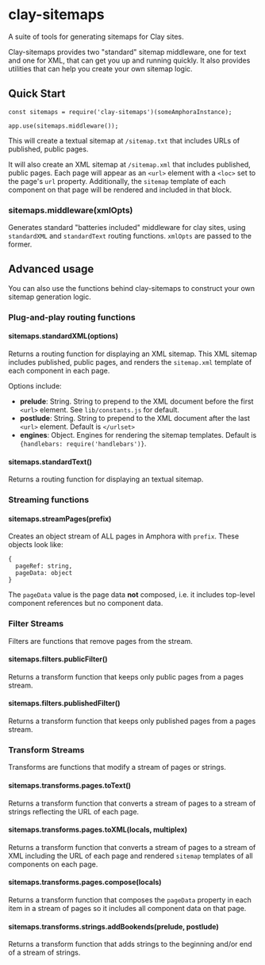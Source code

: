 # clay-sitemaps

A suite of tools for generating sitemaps for Clay sites.

Clay-sitemaps provides two "standard" sitemap middleware, one for text and one for XML, that can get you up and running quickly. It also provides utilities that can help you create your own sitemap logic.

## Quick Start

```
const sitemaps = require('clay-sitemaps')(someAmphoraInstance);

app.use(sitemaps.middleware());
```

This will create a textual sitemap at `/sitemap.txt` that includes URLs of published, public pages.

It will also create an XML sitemap at `/sitemap.xml` that includes published, public pages. Each page will appear as an `<url>` element with a `<loc>` set to the page's `url` property. Additionally, the `sitemap` template of each component on that page will be rendered and included in that block.

### sitemaps.middleware(xmlOpts)

Generates standard "batteries included" middleware for clay sites, using `standardXML` and `standardText` routing functions. `xmlOpts` are passed to the former.

## Advanced usage

You can also use the functions behind clay-sitemaps to construct your own sitemap generation logic.

### Plug-and-play routing functions

#### sitemaps.standardXML(options)

Returns a routing function for displaying an XML sitemap. This XML sitemap includes published, public pages, and renders the `sitemap.xml` template of each component in each page.

Options include:

* **prelude**: String. String to prepend to the XML document before the first `<url>` element. See `lib/constants.js` for default.
* **postlude**: String. String to prepend to the XML document after the last `<url>` element. Default is `</urlset>`
* **engines**: Object. Engines for rendering the sitemap templates. Default is `{handlebars: require('handlebars')}`.

#### sitemaps.standardText()

Returns a routing function for displaying an textual sitemap.


### Streaming functions

#### sitemaps.streamPages(prefix)

Creates an object stream of ALL pages in Amphora with `prefix`. These objects look like:

```
{
  pageRef: string,
  pageData: object
}
```

The `pageData` value is the page data **not** composed, i.e. it includes top-level component
references but no component data.

### Filter Streams

Filters are functions that remove pages from the stream.

#### sitemaps.filters.publicFilter()

Returns a transform function that keeps only public pages from a pages stream.

#### sitemaps.filters.publishedFilter()

Returns a transform function that keeps only published pages from a pages stream.

### Transform Streams

Transforms are functions that modify a stream of pages or strings.

#### sitemaps.transforms.pages.toText()

Returns a transform function that converts a stream of pages to a stream of strings reflecting the URL of each page.

#### sitemaps.transforms.pages.toXML(locals, multiplex)

Returns a transform function that converts a stream of pages to a stream of XML including the URL of each page and rendered `sitemap` templates of all components on each page.

#### sitemaps.transforms.pages.compose(locals)

Returns a transform function that composes the `pageData` property in each item in a stream of pages so it includes all component data on that page.

#### sitemaps.transforms.strings.addBookends(prelude, postlude)

Returns a transform function that adds strings to the beginning and/or end of a stream of strings.
